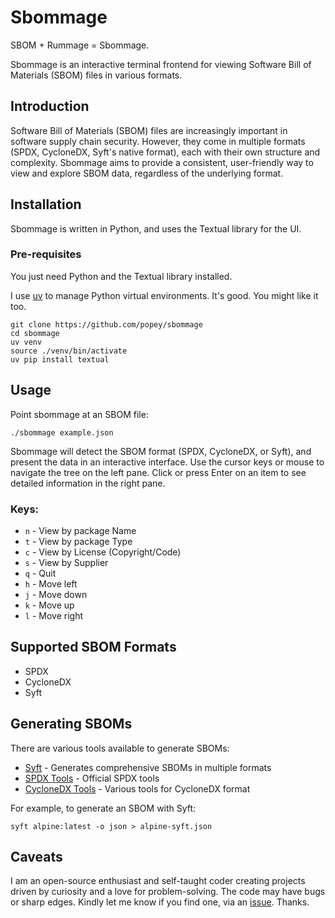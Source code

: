 # Sbommage

SBOM + Rummage = Sbommage.

Sbommage is an interactive terminal frontend for viewing Software Bill of Materials (SBOM) files in various formats.

## Introduction

Software Bill of Materials (SBOM) files are increasingly important in software supply chain security. However, they come in multiple formats (SPDX, CycloneDX, Syft's native format), each with their own structure and complexity. Sbommage aims to provide a consistent, user-friendly way to view and explore SBOM data, regardless of the underlying format.

## Installation

Sbommage is written in Python, and uses the Textual library for the UI.

### Pre-requisites

You just need Python and the Textual library installed.

I use [uv](https://github.com/astral-sh/uv) to manage Python virtual environments. It's good. You might like it too.

```shell
git clone https://github.com/popey/sbommage
cd sbommage
uv venv
source ./venv/bin/activate
uv pip install textual
```

## Usage

Point sbommage at an SBOM file:

```shell
./sbommage example.json
```

Sbommage will detect the SBOM format (SPDX, CycloneDX, or Syft), and present the data in an interactive interface.
Use the cursor keys or mouse to navigate the tree on the left pane.
Click or press Enter on an item to see detailed information in the right pane.

### Keys:

* `n` - View by package Name
* `t` - View by package Type
* `c` - View by License (Copyright/Code)
* `s` - View by Supplier
* `q` - Quit
* `h` - Move left
* `j` - Move down
* `k` - Move up
* `l` - Move right

## Supported SBOM Formats

* SPDX
* CycloneDX
* Syft

## Generating SBOMs

There are various tools available to generate SBOMs:

* [Syft](https://github.com/anchore/syft) - Generates comprehensive SBOMs in multiple formats
* [SPDX Tools](https://github.com/spdx/tools) - Official SPDX tools
* [CycloneDX Tools](https://github.com/CycloneDX) - Various tools for CycloneDX format

For example, to generate an SBOM with Syft:

```shell
syft alpine:latest -o json > alpine-syft.json
```

## Caveats

I am an open-source enthusiast and self-taught coder creating projects driven by curiosity and a love for problem-solving. The code may have bugs or sharp edges. Kindly let me know if you find one, via an [issue](https://github.com/popey/sbommage/issues). Thanks.
